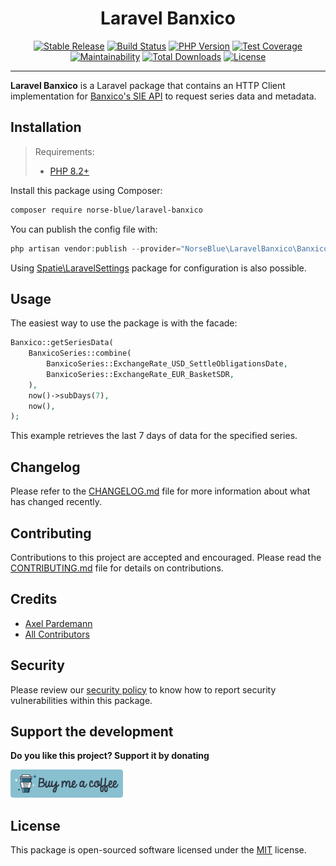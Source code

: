 <div align="center">
    <h1>Laravel Banxico</h1>
    <p align="center">
        <!-- release -->
        <a href="https://packagist.org/packages/norse-blue/laravel-banxico"><img alt="Stable Release" src="https://img.shields.io/packagist/v/norse-blue/laravel-banxico.svg?style=flat-square&label=release&logo=packagist&logoColor=eceff4&colorA=4c566a&colorB=5e81ac"></a>
        <!-- build -->
        <a href="https://github.com/norse-blue/laravel-banxico/actions/workflows/run-tests.yml"><img alt="Build Status" src="https://img.shields.io/github/actions/workflow/status/norse-blue/laravel-banxico/run-tests.yml.svg?style=flat-square&label=build&logo=github&logoColor=eceff4&colorA=4c566a&colorB=88c0d0"></a>
        <!-- php -->
        <a href="https://php.net/releases"><img alt="PHP Version" src="https://img.shields.io/packagist/php-v/norse-blue/laravel-banxico.svg?style=flat-square&label=php&logo=php&logoColor=eceff4&colorA=4c566a&colorB=b48ead"></a>
        <!-- coverage -->
        <a href="https://codecov.io/gh/norse-blue/laravel-banxico"><img alt="Test Coverage" src="https://img.shields.io/codecov/c/github/norse-blue/laravel-banxico.svg?style=flat-square&label=coverage&logo=codecov&logoColor=eceff4&colorA=4c566a&colorB=88c0d0"></a>
        <!-- maintainability -->
        <a href="https://codeclimate.com/github/norse-blue/laravel-banxico"><img alt="Maintainability" src="https://img.shields.io/codeclimate/maintainability/norse-blue/laravel-banxico.svg?style=flat-square&label=maintainability&logo=code-climate&logoColor=eceff4&colorA=4c566a&colorB=88c0d0"></a>
        <!-- downloads -->
        <a href="https://packagist.org/packages/norse-blue/laravel-banxico"><img alt="Total Downloads" src="https://img.shields.io/packagist/dt/norse-blue/laravel-banxico.svg?style=flat-square&label=downloads&logoColor=eceff4&colorA=4c566a&colorB=88c0d0"></a>
        <!-- license -->
        <a href="https://github.com/norse-blue/laravel-banxico/blob/master/LICENSE.md"><img alt="License" src="https://img.shields.io/github/license/norse-blue/laravel-banxico.svg?style=flat-square&label=license&logoColor=eceff4&colorA=4c566a&colorB=a3be8c"></a>
    </p>
</div>
<hr>

**Laravel Banxico** is a Laravel package that contains an HTTP Client implementation for [Banxico's SIE API](https://www.banxico.org.mx/SieAPIRest/service/v1/) to request series data and metadata.

## Installation

>Requirements:
>- [PHP 8.2+](https://php.net/releases)

Install this package using Composer:

```bash
composer require norse-blue/laravel-banxico
```

You can publish the config file with:

````php
php artisan vendor:publish --provider="NorseBlue\LaravelBanxico\BanxicoServiceProvider" --tag="settings"
````

Using [Spatie\LaravelSettings](https://github.com/spatie/laravel-settings) package for configuration is also possible.

## Usage

The easiest way to use the package is with the facade:

```php
Banxico::getSeriesData(
    BanxicoSeries::combine(
        BanxicoSeries::ExchangeRate_USD_SettleObligationsDate,
        BanxicoSeries::ExchangeRate_EUR_BasketSDR,
    ),
    now()->subDays(7),
    now(),
);
```

This example retrieves the last 7 days of data for the specified series.

## Changelog

Please refer to the [CHANGELOG.md](CHANGELOG.md) file for more information about what has changed recently.

## Contributing

Contributions to this project are accepted and encouraged. Please read the [CONTRIBUTING.md](.github/CONTRIBUTING.md) file for details on contributions.

## Credits

- [Axel Pardemann](https://github.com/axelitus)
- [All Contributors](../../contributors)

## Security

Please review our [security policy](https://github.com/norse-blue/laravel-banxico/security/policy) to know how to report security vulnerabilities within this package.

## Support the development

**Do you like this project? Support it by donating**

<a href="https://www.buymeacoffee.com/axelitus"><img src=".assets/buy-me-a-coffee.svg" width="180" alt="Buy me a coffee"></img></a>

## License

This package is open-sourced software licensed under the [MIT](LICENSE.md) license.
